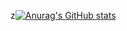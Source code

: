 z[![Anurag's GitHub stats](https://github-readme-stats.vercel.app/api?username=anuraghazra)](https://github.com/BaekChansam/github-readme-stats)
